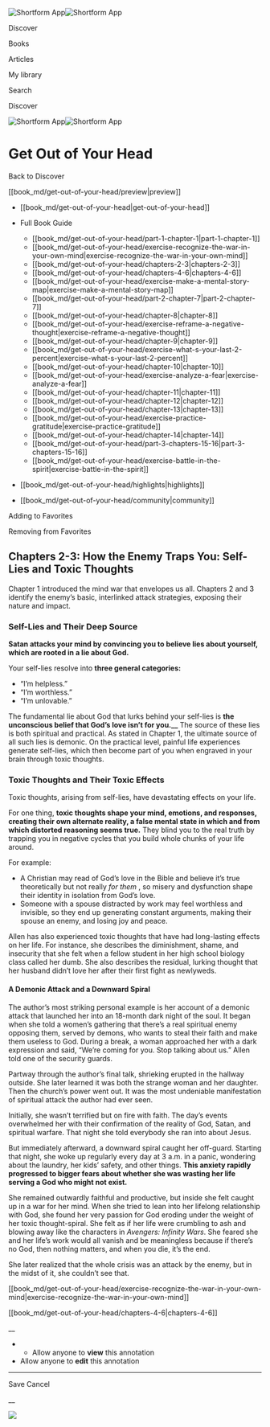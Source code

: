 ![Shortform App](/img/logo.36a2399e.svg)![Shortform App](/img/logo-dark.70c1b072.svg)

Discover

Books

Articles

My library

Search

Discover

![Shortform App](/img/logo.36a2399e.svg)![Shortform App](/img/logo-dark.70c1b072.svg)

# Get Out of Your Head

Back to Discover

[[book_md/get-out-of-your-head/preview|preview]]

  * [[book_md/get-out-of-your-head|get-out-of-your-head]]
  * Full Book Guide

    * [[book_md/get-out-of-your-head/part-1-chapter-1|part-1-chapter-1]]
    * [[book_md/get-out-of-your-head/exercise-recognize-the-war-in-your-own-mind|exercise-recognize-the-war-in-your-own-mind]]
    * [[book_md/get-out-of-your-head/chapters-2-3|chapters-2-3]]
    * [[book_md/get-out-of-your-head/chapters-4-6|chapters-4-6]]
    * [[book_md/get-out-of-your-head/exercise-make-a-mental-story-map|exercise-make-a-mental-story-map]]
    * [[book_md/get-out-of-your-head/part-2-chapter-7|part-2-chapter-7]]
    * [[book_md/get-out-of-your-head/chapter-8|chapter-8]]
    * [[book_md/get-out-of-your-head/exercise-reframe-a-negative-thought|exercise-reframe-a-negative-thought]]
    * [[book_md/get-out-of-your-head/chapter-9|chapter-9]]
    * [[book_md/get-out-of-your-head/exercise-what-s-your-last-2-percent|exercise-what-s-your-last-2-percent]]
    * [[book_md/get-out-of-your-head/chapter-10|chapter-10]]
    * [[book_md/get-out-of-your-head/exercise-analyze-a-fear|exercise-analyze-a-fear]]
    * [[book_md/get-out-of-your-head/chapter-11|chapter-11]]
    * [[book_md/get-out-of-your-head/chapter-12|chapter-12]]
    * [[book_md/get-out-of-your-head/chapter-13|chapter-13]]
    * [[book_md/get-out-of-your-head/exercise-practice-gratitude|exercise-practice-gratitude]]
    * [[book_md/get-out-of-your-head/chapter-14|chapter-14]]
    * [[book_md/get-out-of-your-head/part-3-chapters-15-16|part-3-chapters-15-16]]
    * [[book_md/get-out-of-your-head/exercise-battle-in-the-spirit|exercise-battle-in-the-spirit]]
  * [[book_md/get-out-of-your-head/highlights|highlights]]
  * [[book_md/get-out-of-your-head/community|community]]



Adding to Favorites 

Removing from Favorites 

## Chapters 2-3: How the Enemy Traps You: Self-Lies and Toxic Thoughts

Chapter 1 introduced the mind war that envelopes us all. Chapters 2 and 3 identify the enemy’s basic, interlinked attack strategies, exposing their nature and impact.

### Self-Lies and Their Deep Source

**Satan attacks your mind by convincing you to believe lies about yourself, which are rooted in a lie about God.**

Your self-lies resolve into **three general categories:**

  * “I’m helpless.”
  * “I’m worthless.”
  * “I’m unlovable.”



The fundamental lie about God that lurks behind your self-lies is **the unconscious belief that God’s love isn’t for you.__** The source of these lies is both spiritual and practical. As stated in Chapter 1, the ultimate source of all such lies is demonic. On the practical level, painful life experiences generate self-lies, which then become part of you when engraved in your brain through toxic thoughts.

### Toxic Thoughts and Their Toxic Effects

Toxic thoughts, arising from self-lies, have devastating effects on your life.

For one thing, **toxic thoughts shape your mind, emotions, and responses, creating their own alternate reality, a false mental state in which and from which distorted reasoning seems true.** They blind you to the real truth by trapping you in negative cycles that you build whole chunks of your life around.

For example:

  * A Christian may read of God’s love in the Bible and believe it’s true theoretically but not really _for them_ , so misery and dysfunction shape their identity in isolation from God’s love.
  * Someone with a spouse distracted by work may feel worthless and invisible, so they end up generating constant arguments, making their spouse an enemy, and losing joy and peace.



Allen has also experienced toxic thoughts that have had long-lasting effects on her life. For instance, she describes the diminishment, shame, and insecurity that she felt when a fellow student in her high school biology class called her dumb. She also describes the residual, lurking thought that her husband didn’t love her after their first fight as newlyweds.

#### A Demonic Attack and a Downward Spiral

The author’s most striking personal example is her account of a demonic attack that launched her into an 18-month dark night of the soul. It began when she told a women’s gathering that there’s a real spiritual enemy opposing them, served by demons, who wants to steal their faith and make them useless to God. During a break, a woman approached her with a dark expression and said, “We’re coming for you. Stop talking about us.” Allen told one of the security guards.

Partway through the author’s final talk, shrieking erupted in the hallway outside. She later learned it was both the strange woman and her daughter. Then the church’s power went out. It was the most undeniable manifestation of spiritual attack the author had ever seen.

Initially, she wasn’t terrified but on fire with faith. The day’s events overwhelmed her with their confirmation of the reality of God, Satan, and spiritual warfare. That night she told everybody she ran into about Jesus.

But immediately afterward, a downward spiral caught her off-guard. Starting that night, she woke up regularly every day at 3 a.m. in a panic, wondering about the laundry, her kids’ safety, and other things. **This anxiety rapidly progressed to bigger fears about whether she was wasting her life serving a God who might not exist.**

She remained outwardly faithful and productive, but inside she felt caught up in a war for her mind. When she tried to lean into her lifelong relationship with God, she found her very passion for God eroding under the weight of her toxic thought-spiral. She felt as if her life were crumbling to ash and blowing away like the characters in _Avengers: Infinity Wars_. She feared she and her life’s work would all vanish and be meaningless because if there’s no God, then nothing matters, and when you die, it’s the end.

She later realized that the whole crisis was an attack by the enemy, but in the midst of it, she couldn’t see that.

[[book_md/get-out-of-your-head/exercise-recognize-the-war-in-your-own-mind|exercise-recognize-the-war-in-your-own-mind]]

[[book_md/get-out-of-your-head/chapters-4-6|chapters-4-6]]

__

  *   * Allow anyone to **view** this annotation
  * Allow anyone to **edit** this annotation



* * *

Save Cancel

__




![](https://bat.bing.com/action/0?ti=56018282&Ver=2&mid=b2cde26f-61e2-4311-9b20-77b26eaea666&sid=49fff5b0636c11eeb9c611038afc8668&vid=4a005010636c11ee80c703d4c4a7acd5&vids=0&msclkid=N&pi=0&lg=en-US&sw=800&sh=600&sc=24&nwd=1&tl=Shortform%20%7C%20Get%20Out%20of%20Your%20Head&p=https%3A%2F%2Fwww.shortform.com%2Fapp%2Fbook%2Fget-out-of-your-head%2Fchapters-2-3&r=&lt=718&evt=pageLoad&sv=1&rn=401596)
